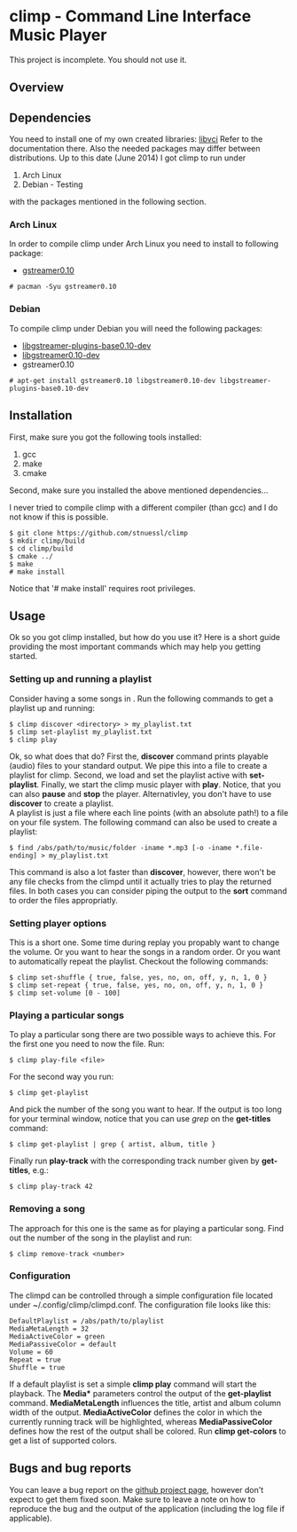 # climp - Command Line Interface Music Player

This project is incomplete. You should not use it.

## Overview

## Dependencies

You need to install one of my own created libraries: [libvci](https://www.github.com/stnuessl/climp)
Refer to the documentation there.
Also the needed packages may differ between distributions.
Up to this date (June 2014) I got climp to run under

1. Arch Linux
2. Debian - Testing

with the packages mentioned in the following section.

### Arch Linux

In order to compile climp under Arch Linux you need to install to following
package:

* [gstreamer0.10](https://www.archlinux.org/packages/extra/x86_64/gstreamer0.10/)
    
```
# pacman -Syu gstreamer0.10
```

### Debian

To compile climp under Debian you will need the following packages:

* [libgstreamer-plugins-base0.10-dev](https://packages.debian.org/de/sid/libgstreamer-plugins-base0.10-dev)
* [libgstreamer0.10-dev](https://packages.debian.org/de/jessie/libgstreamer0.10-dev)
* gstreamer0.10
    
```
# apt-get install gstreamer0.10 libgstreamer0.10-dev libgstreamer-plugins-base0.10-dev
```
## Installation

First, make sure you got the following tools installed:

1. gcc
2. make
3. cmake

Second, make sure you installed the above mentioned dependencies...

I never tried to compile climp with a different compiler (than gcc) and I do not know
if this is possible.

    $ git clone https://github.com/stnuessl/climp
    $ mkdir climp/build
    $ cd climp/build
    $ cmake ../
    $ make
    # make install

Notice that '# make install' requires root privileges.

## Usage

Ok so you got climp installed, but how do you use it? 
Here is a short guide providing the most important commands
which may help you getting started.

### Setting up and running a playlist

Consider having a some songs in <directory>.
Run the following commands to get a playlist up and running:

    $ climp discover <directory> > my_playlist.txt
    $ climp set-playlist my_playlist.txt
    $ climp play

Ok, so what does that do? First the, __discover__ command prints playable (audio) files
to your standard output. We pipe this into a file to create a playlist for climp.
Second, we load and set the playlist active with __set-playlist__. Finally, we start the
climp music player with __play__.
Notice, that you can also __pause__ and __stop__ the player.
Alternativley, you don't have to use __discover__ to create a playlist.  
A playlist is just a file where each line points (with an absolute path!) 
to a file on your file system. The following command can also be used to
create a playlist:

    $ find /abs/path/to/music/folder -iname *.mp3 [-o -iname *.file-ending] > my_playlist.txt

This command is also a lot faster than __discover__,
however, there won't be any file checks from the climpd until it actually tries
to play the returned files.
In both cases you can consider piping the output to the __sort__ command to order the files appropriatly.

### Setting player options

This is a short one. Some time during replay you propably want to change
the volume. Or you want to hear the songs in a random order. Or you want to 
automatically repeat the playlist.
Checkout the following commands:

    $ climp set-shuffle { true, false, yes, no, on, off, y, n, 1, 0 }
    $ climp set-repeat { true, false, yes, no, on, off, y, n, 1, 0 }
    $ climp set-volume [0 - 100]

### Playing a particular songs

To play a particular song there are two possible ways to achieve this.
For the first one you need to now the file. Run:
    
    $ climp play-file <file>

For the second way you run:

    $ climp get-playlist

And pick the number of the song you want to hear. If the output is too long for your
terminal window, notice that you can use _grep_ on the __get-titles__ command:

    $ climp get-playlist | grep { artist, album, title }
    
Finally run __play-track__ with the corresponding track number given by __get-titles__,
e.g.:

    $ climp play-track 42

### Removing a song

The approach for this one is the same as for playing a particular song. Find out the number
of the song in the playlist and run:

    $ climp remove-track <number>
    
### Configuration

The climpd can be controlled through a simple configuration file located under ~/.config/climp/climpd.conf.
The configuration file looks like this:

    DefaultPlaylist = /abs/path/to/playlist
    MediaMetaLength = 32
    MediaActiveColor = green
    MediaPassiveColor = default
    Volume = 60
    Repeat = true
    Shuffle = true

If a default playlist is set a simple __climp play__ command will start the playback.
The __Media*__ parameters control the output of the __get-playlist__ command. __MediaMetaLength__ influences
the title, artist and album column width of the output. __MediaActiveColor__ defines the color in which the currently
running track will be highlighted, whereas __MediaPassiveColor__ defines how the rest of the output shall be
colored. Run __climp get-colors__ to get a list of supported colors.

## Bugs and bug reports

You can leave a bug report on the [github project page](https://github.com/stnuessl/climp/issues), 
however don't expect to get them fixed soon. Make sure to leave a note on how to reproduce the bug and 
the output of the application (including the log file if applicable).